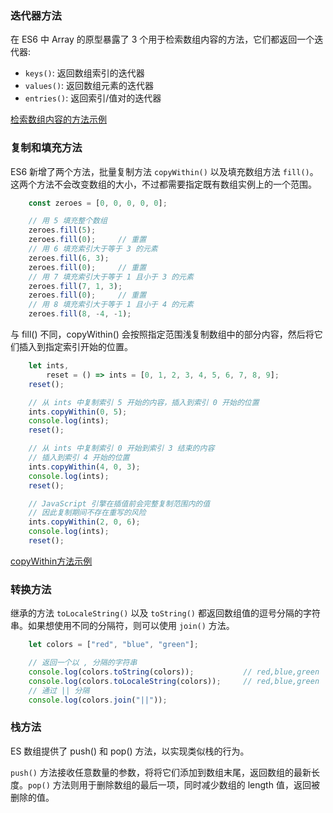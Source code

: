 
### 迭代器方法

在 ES6 中 Array 的原型暴露了 3 个用于检索数组内容的方法，它们都返回一个迭代器:
- `keys()`: 返回数组索引的迭代器
- `values()`: 返回数组元素的迭代器
- `entries()`: 返回索引/值对的迭代器

[检索数组内容的方法示例](t/03_array_iterator.js)

### 复制和填充方法

ES6 新增了两个方法，批量复制方法 `copyWithin()` 以及填充数组方法 `fill()`。这两个方法不会改变数组的大小，不过都需要指定既有数组实例上的一个范围。
```js
    const zeroes = [0, 0, 0, 0, 0];

    // 用 5 填充整个数组
    zeroes.fill(5);
    zeroes.fill(0);     // 重置
    // 用 6 填充索引大于等于 3 的元素
    zeroes.fill(6, 3);
    zeroes.fill(0);     // 重置
    // 用 7 填充索引大于等于 1 且小于 3 的元素
    zeroes.fill(7, 1, 3);
    zeroes.fill(0);     // 重置
    // 用 8 填充索引大于等于 1 且小于 4 的元素
    zeroes.fill(8, -4, -1);
```

与 fill() 不同，copyWithin() 会按照指定范围浅复制数组中的部分内容，然后将它们插入到指定索引开始的位置。
```js
    let ints,
        reset = () => ints = [0, 1, 2, 3, 4, 5, 6, 7, 8, 9];
    reset();

    // 从 ints 中复制索引 5 开始的内容，插入到索引 0 开始的位置
    ints.copyWithin(0, 5);
    console.log(ints);
    reset();

    // 从 ints 中复制索引 0 开始到索引 3 结束的内容
    // 插入到索引 4 开始的位置
    ints.copyWithin(4, 0, 3);
    console.log(ints);
    reset();

    // JavaScript 引擎在插值前会完整复制范围内的值
    // 因此复制期间不存在重写的风险
    ints.copyWithin(2, 0, 6);
    console.log(ints);
    reset();
```

[copyWithin方法示例](t/03_copyWithin.js)

### 转换方法

继承的方法 `toLocaleString()` 以及 `toString()` 都返回数组值的逗号分隔的字符串。如果想使用不同的分隔符，则可以使用 `join()` 方法。
```js
    let colors = ["red", "blue", "green"];

    // 返回一个以 , 分隔的字符串
    console.log(colors.toString(colors));           // red,blue,green
    console.log(colors.toLocaleString(colors));     // red,blue,green
    // 通过 || 分隔
    console.log(colors.join("||"));
```

### 栈方法

ES 数组提供了 push() 和 pop() 方法，以实现类似栈的行为。

`push()` 方法接收任意数量的参数，将将它们添加到数组末尾，返回数组的最新长度。`pop()` 方法则用于删除数组的最后一项，同时减少数组的 length 值，返回被删除的值。


